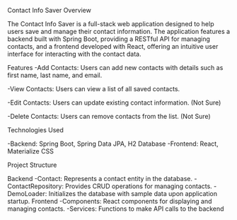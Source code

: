 Contact Info Saver Overview

The Contact Info Saver is a full-stack web application designed to help users save and manage their contact information. 
The application features a backend built with Spring Boot, providing a RESTful API for managing contacts, 
and a frontend developed with React, offering an intuitive user interface for interacting with the contact data.

Features
  -Add Contacts: Users can add new contacts with details such as first name, last name, and email.
  
  -View Contacts: Users can view a list of all saved contacts.
  
  -Edit Contacts: Users can update existing contact information. (Not Sure)
  
  -Delete Contacts: Users can remove contacts from the list. (Not Sure)
  

Technologies Used

-Backend: Spring Boot, Spring Data JPA, H2 Database
-Frontend: React, Materialize CSS

Project Structure

Backend
-Contact: Represents a contact entity in the database.
-ContactRepository: Provides CRUD operations for managing contacts.
-DemoLoader: Initializes the database with sample data upon application startup.
Frontend
-Components: React components for displaying and managing contacts.
-Services: Functions to make API calls to the backend
